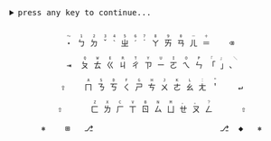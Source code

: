 <details>
<summary>
<samp>
press any key to continue...
<br/>
<br/>
<kbd>
<p align="center">
<kbd><ruby>・<rt>～</rt></ruby></kbd>
<kbd><ruby>ㄅ<rt>1</rt></ruby></kbd>
<kbd><ruby>ㄉ<rt>2</rt></ruby></kbd>
<kbd><ruby>ˇ<rt>&hairsp;3&hairsp;</rt></ruby></kbd>
<kbd><ruby>ˋ<rt>&hairsp;4&hairsp;</rt></ruby></kbd>
<kbd><ruby>ㄓ<rt>5</rt></ruby></kbd>
<kbd><ruby>ˊ<rt>&hairsp;6&hairsp;</rt></ruby></kbd>
<kbd><ruby>˙<rt>&hairsp;7&hairsp;</rt></ruby></kbd>
<kbd><ruby>ㄚ<rt>8</rt></ruby></kbd>
<kbd><ruby>ㄞ<rt>9</rt></ruby></kbd>
<kbd><ruby>ㄢ<rt>0</rt></ruby></kbd>
<kbd><ruby>ㄦ<rt>－</rt></ruby></kbd>
<kbd><ruby>＝<rt>＋</rt></ruby></kbd>
<kbd><ruby>&nbsp;&nbsp;&nbsp;⌫&nbsp;<rt> </rt></ruby></kbd>
</p>
<p align="center">
<kbd><ruby>&nbsp;⇥&nbsp;<rt></rt></ruby></kbd>
<kbd><ruby>ㄆ<rt>Q</rt></ruby></kbd>
<kbd><ruby>ㄊ<rt>W</rt></ruby></kbd>
<kbd><ruby>ㄍ<rt>E</rt></ruby></kbd>
<kbd><ruby>ㄐ<rt>R</rt></ruby></kbd>
<kbd><ruby>ㄔ<rt>T</rt></ruby></kbd>
<kbd><ruby>ㄗ<rt>Y</rt></ruby></kbd>
<kbd><ruby>ㄧ<rt>U</rt></ruby></kbd>
<kbd><ruby>ㄛ<rt>I</rt></ruby></kbd>
<kbd><ruby>ㄟ<rt>O</rt></ruby></kbd>
<kbd><ruby>ㄣ<rt>P</rt></ruby></kbd>
<kbd><ruby>「<rt>『</rt></ruby></kbd>
<kbd><ruby>」<rt>』</rt></ruby></kbd>
<kbd><ruby>、&nbsp;<rt>＼ </rt></ruby></kbd>
</p>
<p align="center">
<kbd><ruby>&nbsp;⇪&nbsp;&nbsp;&nbsp;<rt></rt></ruby></kbd>
<kbd><ruby>ㄇ<rt>A</rt></ruby></kbd>
<kbd><ruby>ㄋ<rt>S</rt></ruby></kbd>
<kbd><ruby>ㄎ<rt>D</rt></ruby></kbd>
<kbd><ruby>ㄑ<rt>F</rt></ruby></kbd>
<kbd><ruby>ㄕ<rt>G</rt></ruby></kbd>
<kbd><ruby>ㄘ<rt>H</rt></ruby></kbd>
<kbd><ruby>ㄨ<rt>J</rt></ruby></kbd>
<kbd><ruby>ㄜ<rt>K</rt></ruby></kbd>
<kbd><ruby>ㄠ<rt>L</rt></ruby></kbd>
<kbd><ruby>ㄤ<rt>：</rt></ruby></kbd>
<kbd><ruby>＇<rt>＂</rt></ruby></kbd>
<kbd><ruby>&nbsp;&nbsp;&nbsp;↵&nbsp;<rt></rt></ruby></kbd>
</p>
<p align="center">
<kbd><ruby>&nbsp;⇧&nbsp;&nbsp;&nbsp;&nbsp;&nbsp;<rt></rt></ruby></kbd>
<kbd><ruby>ㄈ<rt>Z</rt></ruby></kbd>
<kbd><ruby>ㄌ<rt>X</rt></ruby></kbd>
<kbd><ruby>ㄏ<rt>C</rt></ruby></kbd>
<kbd><ruby>ㄒ<rt>V</rt></ruby></kbd>
<kbd><ruby>ㄖ<rt>B</rt></ruby></kbd>
<kbd><ruby>ㄙ<rt>N</rt></ruby></kbd>
<kbd><ruby>ㄩ<rt>M</rt></ruby></kbd>
<kbd><ruby>ㄝ<rt>，</rt></ruby></kbd>
<kbd><ruby>ㄡ<rt>。</rt></ruby></kbd>
<kbd><ruby>ㄥ<rt>？</rt></ruby></kbd>
<kbd><ruby>&nbsp;&nbsp;&nbsp;&nbsp;&nbsp;⇧&nbsp;<rt></rt></ruby></kbd>
</p>
<div align="center">
<kbd>&nbsp;⎈&nbsp;&nbsp;<ruby><rt></rt></ruby></kbd>
<kbd>&nbsp;⊞&nbsp;<ruby><rt></rt></ruby></kbd>
<kbd>&nbsp;⎇&nbsp;<ruby><rt></rt></ruby></kbd>
<kbd><ruby>　　　　　　　　　　　　　&nbsp;<rt></rt></ruby></kbd>
<kbd>&nbsp;⎇&nbsp;<ruby><rt></rt></ruby></kbd>
<kbd>◆<ruby><rt></rt></ruby></kbd>
<kbd>&nbsp;&nbsp;⎈&nbsp;<ruby><rt></rt></ruby></kbd>
</div>
</kbd>
</samp>
</summary>
<br/>
<samp>▶ logging off... saving your settings... windows is shutting down...</samp>
</details>

<!--
<h1> <img src="https://ionathan.ch/favicon.png" width="30px"/><sup><sub><sup>closure ahead</sup></sub></sup><img src="https://ionathan.ch/favicon.png" width="30px"/> </h1>

```agda
{-# OPTIONS --sized-types #-}
open import Size
open import Data.Empty

data _<_ : Size → Size → Set where
  lt : ∀ s → (r : Size< s) → r < s

data Acc (s : Size) : Set where
  acc : (∀ {r} → r < s → Acc r) → Acc s

false₁ : ⊥
false₁ = ¬wf∞ (wf ∞) where
  wf : ∀ s → Acc s
  wf s = acc (λ {(lt .s r) → wf r})
  ¬wf∞ : Acc ∞ → ⊥
  ¬wf∞ (acc p) = ¬wf∞ (p (lt ∞ ∞))
```

```agda
data _≡_ : Size → Size → Set where
  refl : ∀ {i} → i ≡ i

data Up! : Size → Set where
  huh : ∀ {i} → Up! i
  up! : ∀ {i} → {j : Size< i} → Up! j → Up! i

false₂ : ⊥
false₂ = hup! ∞ refl huh where
  hup! : ∀ i → i ≡ (↑ ∞) → Up! i → ⊥
  hup! .∞ refl u = hup! ∞ refl (up! u)
```

<b>ion·a·thanch</b> [jɑːnəθənt͡ʃ] <i>abbr.</i> <b>ion·chy</b> [jɑːnt͡ʃi] <i>n.</i> The cybrespatial identity of the being known as <b>Jonathan Chan</b>.
-->
